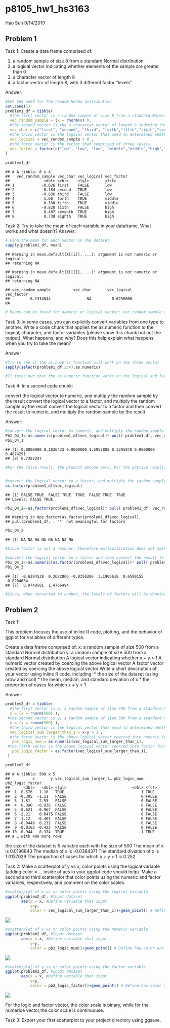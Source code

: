p8105\_hw1\_hs3163
================
Hao Sun
9/14/2019

## Problem 1

Task 1: Create a data frame comprised of:

1.  a random sample of size 8 from a standard Normal distribution
2.  a logical vector indicating whether elements of the sample are
    greater than 0
3.  a character vector of length 8
4.  a factor vector of length 8, with 3 different factor “levels”

Answer:

``` r
#Set the seed for the random Norma distribution
set.seed(1)
problem1_df = tibble(
  #the first vector is a random sample of size 8 from a standard Normal distribution
  vec_random_sample = (x = rnorm(8) ),
  #the second vector is the a character vector of length 8 indexing the sample from normal distribution
  vec_char = c("first", "second", "third", "forth","fifth","sixth","seventh","eighth"),
  #the third vector is the logical vector that used to determined whether elements of the sample are greater than 0
  vec_logical = vec_random_sample > 0 ,
  #the forth vector is the factor that comprised of three levels.
  vec_factor = factor(c("low", "low", "low", "middle","middle","high","high","high"))
)
  
problem1_df
```

    ## # A tibble: 8 x 4
    ##   vec_random_sample vec_char vec_logical vec_factor
    ##               <dbl> <chr>    <lgl>       <fct>     
    ## 1            -0.626 first    FALSE       low       
    ## 2             0.184 second   TRUE        low       
    ## 3            -0.836 third    FALSE       low       
    ## 4             1.60  forth    TRUE        middle    
    ## 5             0.330 fifth    TRUE        middle    
    ## 6            -0.820 sixth    FALSE       high      
    ## 7             0.487 seventh  TRUE        high      
    ## 8             0.738 eighth   TRUE        high

Task 2: Try to take the mean of each variable in your dataframe. What
works and what doesn’t? Answer:

``` r
# Find the mean for each vector in the dataset
sapply(problem1_df, mean)
```

    ## Warning in mean.default(X[[i]], ...): argument is not numeric or logical:
    ## returning NA
    
    ## Warning in mean.default(X[[i]], ...): argument is not numeric or logical:
    ## returning NA

    ## vec_random_sample          vec_char       vec_logical        vec_factor 
    ##         0.1314544                NA         0.6250000                NA

``` r
# Means can be found for numeric or logical vector: vec_random_sample and vec_logical
```

Task 3: In some cases, you can explicitly convert variables from one
type to another. Write a code chunk that applies the as.numeric function
to the logical, character, and factor variables (please show this chunk
but not the output). What happens, and why? Does this help explain what
happens when you try to take the mean?

Answer

``` r
#Try to see if the as.numeric function will work on the three vector
sapply(select(problem1_df,2:4),as.numeric)

#It turns out that the as numeric.function works on the logical and factor vector but not the character one. This may be because for the logic vector, one can use number to illustrate the true/false state and for the factor vector, one can use number to indicate what level of the factor it is. However there are no sensible way to do it for the charactor vector. This explain why the charater can not be used to found mean, but did not explian why the factor cannot be used to find mean. 
```

Task 4: In a second code chunk:

convert the logical vector to numeric, and multiply the random sample by
the result convert the logical vector to a factor, and multiply the
random sample by the result convert the logical vector to a factor and
then convert the result to numeric, and multiply the random sample by
the
result

Answer:

``` r
#convert the logical vector to numeric, and multiply the random sample by the result
Pb1_Q4_1<-as.numeric(problem1_df$vec_logical)* pull( problem1_df, vec_random_sample)
Pb1_Q4_1
```

    ## [1] 0.0000000 0.1836433 0.0000000 1.5952808 0.3295078 0.0000000 0.4874291
    ## [8] 0.7383247

``` r
#For the false result, the product become zero. For the postive result, the orignin values are retained,


#convert the logical vector to a factor, and multiply the random sample by the result
as.factor(problem1_df$vec_logical)
```

    ## [1] FALSE TRUE  FALSE TRUE  TRUE  FALSE TRUE  TRUE 
    ## Levels: FALSE TRUE

``` r
Pb1_Q4_2<-as.factor(problem1_df$vec_logical)* pull( problem1_df, vec_random_sample)
```

    ## Warning in Ops.factor(as.factor(problem1_df$vec_logical),
    ## pull(problem1_df, : '*' not meaningful for factors

``` r
Pb1_Q4_2
```

    ## [1] NA NA NA NA NA NA NA NA

``` r
#Since factor is not a numbner, therefore multipilication does not make sense.

#convert the logical vector to a factor and then convert the result to numeric, and multiply the random sample by the result
Pb1_Q4_3<-as.numeric(as.factor(problem1_df$vec_logical))* pull( problem1_df, vec_random_sample)
Pb1_Q4_3
```

    ## [1] -0.6264538  0.3672866 -0.8356286  3.1905616  0.6590155 -0.8204684
    ## [7]  0.9748581  1.4766494

``` r
#Since, when converted to number, the levels of factors will be denoted by 1 and 2 instead of 0 and 1, the result will be different from the first command of this part.
```

## Problem 2

Task 1:

This problem focuses the use of inline R code, plotting, and the
behavior of ggplot for variables of different types.

Create a data frame comprised of: x: a random sample of size 500 from a
standard Normal distribution y: a random sample of size 500 from a
standard Normal distribution A logical vector indicating whether x + y
\> 1 A numeric vector created by coercing the above logical vector A
factor vector created by coercing the above logical vector Write a short
description of your vector using inline R code, including: \* the size
of the dataset (using nrow and ncol) \* the mean, median, and standard
deviation of x \* the proportion of cases for which x + y \> 1

Answer:

``` r
problem2_df = tibble(
  #the first vector is x, a random sample of size 500 from a standard Normal distribution
  x = (x = rnorm(500) ),
 #the second vector is y, a random sample of size 500 from a standard Normal distribution
  y = (y = rnorm(500) ),
  #the third vector is the logical vector that used to determined whether x+y >1
  vec_logical_sum_larger_than_1 = x+y > 1 ,
  #the forth vector is the above logical vector coerced into numeric form
   pb2_logic_num = as.numeric(vec_logical_sum_larger_than_1),
 #the fifth vector is the above logical vector coerced into factor form
   pb2_logic_factor = as.factor(vec_logical_sum_larger_than_1),
 )

problem2_df
```

    ## # A tibble: 500 x 5
    ##          x       y vec_logical_sum_larger_t… pb2_logic_num pb2_logic_factor
    ##      <dbl>   <dbl> <lgl>                             <dbl> <fct>           
    ##  1  0.576   1.16   TRUE                                  1 TRUE            
    ##  2 -0.305  -1.11   FALSE                                 0 FALSE           
    ##  3  1.51   -2.53   FALSE                                 0 FALSE           
    ##  4  0.390  -0.936  FALSE                                 0 FALSE           
    ##  5 -0.621  -0.967  FALSE                                 0 FALSE           
    ##  6 -2.21    0.0475 FALSE                                 0 FALSE           
    ##  7  1.12   -0.404  FALSE                                 0 FALSE           
    ##  8 -0.0449  0.231  FALSE                                 0 FALSE           
    ##  9 -0.0162 -0.422  FALSE                                 0 FALSE           
    ## 10  0.944   0.374  TRUE                                  1 TRUE            
    ## # … with 490 more rows

the size of the dataset is 5 variable each with the size of 500 The mean
of x is 0.0196843 The median of x is -0.0384371 The standard diviation
of x is 1.0137029 The proportion of cases for which x + y \> 1 is 0.252

Task 2: Make a scatterplot of y vs x; color points using the logical
variable (adding color = … inside of aes in your ggplot code should
help). Make a second and third scatterplot that color points using the
numeric and factor variables, respectively, and comment on the color
scales.

``` r
#scatterplot of y vs x; color points using the logical variable
ggplot(problem2_df, #Input dataset
       aes(x = x, #Define variable that input
           y=y,
           color = vec_logical_sum_larger_than_1))+geom_point() # Define how color are devided and how datapot are arranged.
```

![](p8105_hw1_hs3163_files/figure-gfm/problem2%20task%202%20part%201-1.png)<!-- -->

``` r
#scatterplot of y vs x; color points using the numeric variable
ggplot(problem2_df, #Input dataset
       aes(x = x, #Define variable that input
           y=y,
           color = pb2_logic_num))+geom_point() # Define how color are devided and how datapot are arranged.
```

![](p8105_hw1_hs3163_files/figure-gfm/problem2%20task%202%20part%202-1.png)<!-- -->

``` r
#scatterplot of y vs x; color points using the factor variable
ggplot(problem2_df, #Input dataset
       aes(x = x, #Define variable that input
           y=y,
           color = pb2_logic_factor))+geom_point() # Define how color are devided and how datapot are arranged.
```

![](p8105_hw1_hs3163_files/figure-gfm/problem2%20task%202%20part%203-1.png)<!-- -->

For the logic and factor vector, the color scale is binary, while for
the numerice vector,the color scale is continuouse.

Task 3: Export your first scatterplot to your project directory using
ggsave.
